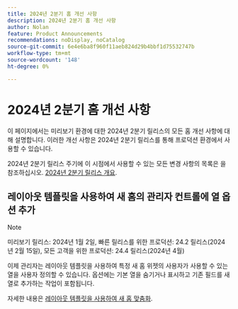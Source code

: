 ```yaml
---
title: 2024년 2분기 홈 개선 사항
description: 2024년 2분기 홈 개선 사항
author: Nolan
feature: Product Announcements
recommendations: noDisplay, noCatalog
source-git-commit: 6e4e6ba8f960f11aeb824d29b4bbf1d75532747b
workflow-type: tm+mt
source-wordcount: '148'
ht-degree: 0%

---
```


# 2024년 2분기 홈 개선 사항

이 페이지에서는 미리보기 환경에 대한 2024년 2분기 릴리스의 모든 홈 개선 사항에 대해 설명합니다. 이러한 개선 사항은 2024년 2분기 릴리스를 통해 프로덕션 환경에서 사용할 수 있습니다.

2024년 2분기 릴리스 주기에 이 시점에서 사용할 수 있는 모든 변경 사항의 목록은 을 참조하십시오. [2024년 2분기 릴리스 개요](/help/quicksilver/product-announcements/product-releases/24-q2-release-activity/24-q2-release-overview.md).

## 레이아웃 템플릿을 사용하여 새 홈의 관리자 컨트롤에 열 옵션 추가

>[!NOTE]
>
>미리보기 릴리스: 2024년 1월 2일, 빠른 릴리스를 위한 프로덕션: 24.2 릴리스(2024년 2월 15일), 모든 고객을 위한 프로덕션: 24.4 릴리스(2024년 4월)

이제 관리자는 레이아웃 템플릿을 사용하여 특정 새 홈 위젯의 사용자가 사용할 수 있는 열을 사용자 정의할 수 있습니다. 옵션에는 기본 열을 숨기거나 표시하고 기존 필드를 새 열로 추가하는 작업이 포함됩니다.

자세한 내용은 [레이아웃 템플릿을 사용하여 새 홈 맞춤화](/help/quicksilver/administration-and-setup/customize-workfront/use-layout-templates/customize-new-home-layout-template.md).